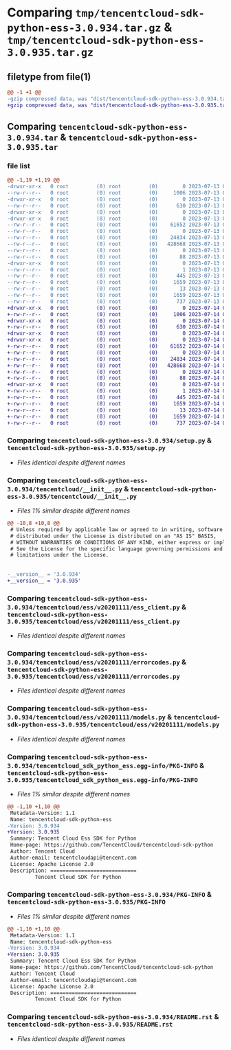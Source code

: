 # Comparing `tmp/tencentcloud-sdk-python-ess-3.0.934.tar.gz` & `tmp/tencentcloud-sdk-python-ess-3.0.935.tar.gz`

## filetype from file(1)

```diff
@@ -1 +1 @@
-gzip compressed data, was "dist/tencentcloud-sdk-python-ess-3.0.934.tar", last modified: Thu Jul 13 00:22:11 2023, max compression
+gzip compressed data, was "dist/tencentcloud-sdk-python-ess-3.0.935.tar", last modified: Fri Jul 14 00:30:24 2023, max compression
```

## Comparing `tencentcloud-sdk-python-ess-3.0.934.tar` & `tencentcloud-sdk-python-ess-3.0.935.tar`

### file list

```diff
@@ -1,19 +1,19 @@
-drwxr-xr-x   0 root         (0) root         (0)        0 2023-07-13 00:22:11.000000 tencentcloud-sdk-python-ess-3.0.934/
--rw-r--r--   0 root         (0) root         (0)     1006 2023-07-13 00:22:11.000000 tencentcloud-sdk-python-ess-3.0.934/setup.py
-drwxr-xr-x   0 root         (0) root         (0)        0 2023-07-13 00:22:11.000000 tencentcloud-sdk-python-ess-3.0.934/tencentcloud/
--rw-r--r--   0 root         (0) root         (0)      630 2023-07-13 00:22:11.000000 tencentcloud-sdk-python-ess-3.0.934/tencentcloud/__init__.py
-drwxr-xr-x   0 root         (0) root         (0)        0 2023-07-13 00:22:11.000000 tencentcloud-sdk-python-ess-3.0.934/tencentcloud/ess/
-drwxr-xr-x   0 root         (0) root         (0)        0 2023-07-13 00:22:11.000000 tencentcloud-sdk-python-ess-3.0.934/tencentcloud/ess/v20201111/
--rw-r--r--   0 root         (0) root         (0)    61652 2023-07-13 00:22:11.000000 tencentcloud-sdk-python-ess-3.0.934/tencentcloud/ess/v20201111/ess_client.py
--rw-r--r--   0 root         (0) root         (0)        0 2023-07-13 00:22:11.000000 tencentcloud-sdk-python-ess-3.0.934/tencentcloud/ess/v20201111/__init__.py
--rw-r--r--   0 root         (0) root         (0)    24834 2023-07-13 00:22:11.000000 tencentcloud-sdk-python-ess-3.0.934/tencentcloud/ess/v20201111/errorcodes.py
--rw-r--r--   0 root         (0) root         (0)   428668 2023-07-13 00:22:11.000000 tencentcloud-sdk-python-ess-3.0.934/tencentcloud/ess/v20201111/models.py
--rw-r--r--   0 root         (0) root         (0)        0 2023-07-13 00:22:11.000000 tencentcloud-sdk-python-ess-3.0.934/tencentcloud/ess/__init__.py
--rw-r--r--   0 root         (0) root         (0)       88 2023-07-13 00:22:11.000000 tencentcloud-sdk-python-ess-3.0.934/setup.cfg
-drwxr-xr-x   0 root         (0) root         (0)        0 2023-07-13 00:22:11.000000 tencentcloud-sdk-python-ess-3.0.934/tencentcloud_sdk_python_ess.egg-info/
--rw-r--r--   0 root         (0) root         (0)        1 2023-07-13 00:22:11.000000 tencentcloud-sdk-python-ess-3.0.934/tencentcloud_sdk_python_ess.egg-info/dependency_links.txt
--rw-r--r--   0 root         (0) root         (0)      445 2023-07-13 00:22:11.000000 tencentcloud-sdk-python-ess-3.0.934/tencentcloud_sdk_python_ess.egg-info/SOURCES.txt
--rw-r--r--   0 root         (0) root         (0)     1659 2023-07-13 00:22:11.000000 tencentcloud-sdk-python-ess-3.0.934/tencentcloud_sdk_python_ess.egg-info/PKG-INFO
--rw-r--r--   0 root         (0) root         (0)       13 2023-07-13 00:22:11.000000 tencentcloud-sdk-python-ess-3.0.934/tencentcloud_sdk_python_ess.egg-info/top_level.txt
--rw-r--r--   0 root         (0) root         (0)     1659 2023-07-13 00:22:11.000000 tencentcloud-sdk-python-ess-3.0.934/PKG-INFO
--rw-r--r--   0 root         (0) root         (0)      737 2023-07-13 00:22:11.000000 tencentcloud-sdk-python-ess-3.0.934/README.rst
+drwxr-xr-x   0 root         (0) root         (0)        0 2023-07-14 00:30:24.000000 tencentcloud-sdk-python-ess-3.0.935/
+-rw-r--r--   0 root         (0) root         (0)     1006 2023-07-14 00:30:23.000000 tencentcloud-sdk-python-ess-3.0.935/setup.py
+drwxr-xr-x   0 root         (0) root         (0)        0 2023-07-14 00:30:24.000000 tencentcloud-sdk-python-ess-3.0.935/tencentcloud/
+-rw-r--r--   0 root         (0) root         (0)      630 2023-07-14 00:30:23.000000 tencentcloud-sdk-python-ess-3.0.935/tencentcloud/__init__.py
+drwxr-xr-x   0 root         (0) root         (0)        0 2023-07-14 00:30:24.000000 tencentcloud-sdk-python-ess-3.0.935/tencentcloud/ess/
+drwxr-xr-x   0 root         (0) root         (0)        0 2023-07-14 00:30:24.000000 tencentcloud-sdk-python-ess-3.0.935/tencentcloud/ess/v20201111/
+-rw-r--r--   0 root         (0) root         (0)    61652 2023-07-14 00:30:23.000000 tencentcloud-sdk-python-ess-3.0.935/tencentcloud/ess/v20201111/ess_client.py
+-rw-r--r--   0 root         (0) root         (0)        0 2023-07-14 00:30:23.000000 tencentcloud-sdk-python-ess-3.0.935/tencentcloud/ess/v20201111/__init__.py
+-rw-r--r--   0 root         (0) root         (0)    24834 2023-07-14 00:30:23.000000 tencentcloud-sdk-python-ess-3.0.935/tencentcloud/ess/v20201111/errorcodes.py
+-rw-r--r--   0 root         (0) root         (0)   428668 2023-07-14 00:30:23.000000 tencentcloud-sdk-python-ess-3.0.935/tencentcloud/ess/v20201111/models.py
+-rw-r--r--   0 root         (0) root         (0)        0 2023-07-14 00:30:23.000000 tencentcloud-sdk-python-ess-3.0.935/tencentcloud/ess/__init__.py
+-rw-r--r--   0 root         (0) root         (0)       88 2023-07-14 00:30:24.000000 tencentcloud-sdk-python-ess-3.0.935/setup.cfg
+drwxr-xr-x   0 root         (0) root         (0)        0 2023-07-14 00:30:24.000000 tencentcloud-sdk-python-ess-3.0.935/tencentcloud_sdk_python_ess.egg-info/
+-rw-r--r--   0 root         (0) root         (0)        1 2023-07-14 00:30:24.000000 tencentcloud-sdk-python-ess-3.0.935/tencentcloud_sdk_python_ess.egg-info/dependency_links.txt
+-rw-r--r--   0 root         (0) root         (0)      445 2023-07-14 00:30:24.000000 tencentcloud-sdk-python-ess-3.0.935/tencentcloud_sdk_python_ess.egg-info/SOURCES.txt
+-rw-r--r--   0 root         (0) root         (0)     1659 2023-07-14 00:30:24.000000 tencentcloud-sdk-python-ess-3.0.935/tencentcloud_sdk_python_ess.egg-info/PKG-INFO
+-rw-r--r--   0 root         (0) root         (0)       13 2023-07-14 00:30:24.000000 tencentcloud-sdk-python-ess-3.0.935/tencentcloud_sdk_python_ess.egg-info/top_level.txt
+-rw-r--r--   0 root         (0) root         (0)     1659 2023-07-14 00:30:24.000000 tencentcloud-sdk-python-ess-3.0.935/PKG-INFO
+-rw-r--r--   0 root         (0) root         (0)      737 2023-07-14 00:30:23.000000 tencentcloud-sdk-python-ess-3.0.935/README.rst
```

### Comparing `tencentcloud-sdk-python-ess-3.0.934/setup.py` & `tencentcloud-sdk-python-ess-3.0.935/setup.py`

 * *Files identical despite different names*

### Comparing `tencentcloud-sdk-python-ess-3.0.934/tencentcloud/__init__.py` & `tencentcloud-sdk-python-ess-3.0.935/tencentcloud/__init__.py`

 * *Files 1% similar despite different names*

```diff
@@ -10,8 +10,8 @@
 # Unless required by applicable law or agreed to in writing, software
 # distributed under the License is distributed on an "AS IS" BASIS,
 # WITHOUT WARRANTIES OR CONDITIONS OF ANY KIND, either express or implied.
 # See the License for the specific language governing permissions and
 # limitations under the License.
 
 
-__version__ = '3.0.934'
+__version__ = '3.0.935'
```

### Comparing `tencentcloud-sdk-python-ess-3.0.934/tencentcloud/ess/v20201111/ess_client.py` & `tencentcloud-sdk-python-ess-3.0.935/tencentcloud/ess/v20201111/ess_client.py`

 * *Files identical despite different names*

### Comparing `tencentcloud-sdk-python-ess-3.0.934/tencentcloud/ess/v20201111/errorcodes.py` & `tencentcloud-sdk-python-ess-3.0.935/tencentcloud/ess/v20201111/errorcodes.py`

 * *Files identical despite different names*

### Comparing `tencentcloud-sdk-python-ess-3.0.934/tencentcloud/ess/v20201111/models.py` & `tencentcloud-sdk-python-ess-3.0.935/tencentcloud/ess/v20201111/models.py`

 * *Files identical despite different names*

### Comparing `tencentcloud-sdk-python-ess-3.0.934/tencentcloud_sdk_python_ess.egg-info/PKG-INFO` & `tencentcloud-sdk-python-ess-3.0.935/tencentcloud_sdk_python_ess.egg-info/PKG-INFO`

 * *Files 1% similar despite different names*

```diff
@@ -1,10 +1,10 @@
 Metadata-Version: 1.1
 Name: tencentcloud-sdk-python-ess
-Version: 3.0.934
+Version: 3.0.935
 Summary: Tencent Cloud Ess SDK for Python
 Home-page: https://github.com/TencentCloud/tencentcloud-sdk-python
 Author: Tencent Cloud
 Author-email: tencentcloudapi@tencent.com
 License: Apache License 2.0
 Description: ============================
         Tencent Cloud SDK for Python
```

### Comparing `tencentcloud-sdk-python-ess-3.0.934/PKG-INFO` & `tencentcloud-sdk-python-ess-3.0.935/PKG-INFO`

 * *Files 1% similar despite different names*

```diff
@@ -1,10 +1,10 @@
 Metadata-Version: 1.1
 Name: tencentcloud-sdk-python-ess
-Version: 3.0.934
+Version: 3.0.935
 Summary: Tencent Cloud Ess SDK for Python
 Home-page: https://github.com/TencentCloud/tencentcloud-sdk-python
 Author: Tencent Cloud
 Author-email: tencentcloudapi@tencent.com
 License: Apache License 2.0
 Description: ============================
         Tencent Cloud SDK for Python
```

### Comparing `tencentcloud-sdk-python-ess-3.0.934/README.rst` & `tencentcloud-sdk-python-ess-3.0.935/README.rst`

 * *Files identical despite different names*

